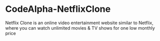 # CodeAlpha-NetflixClone
Netflix Clone is an online video entertainment website similar to Netflix, where you can watch unlimited movies & TV shows for one low monthly price
